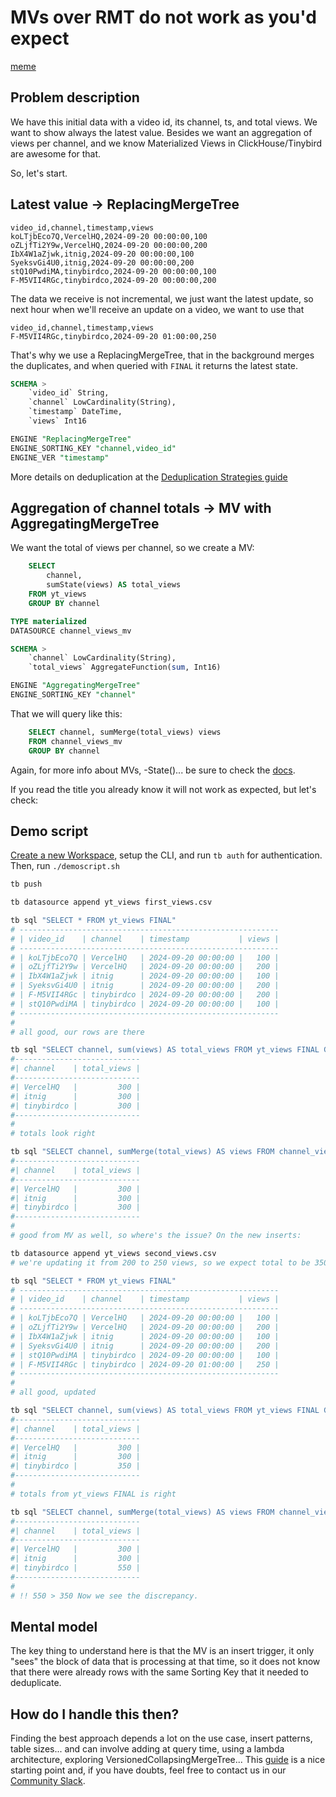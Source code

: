 # MVs over RMT do not work as you'd expect

[meme](https://imgflip.com/i/943xux)

## Problem description

We have this initial data with a video id, its channel, ts, and total views. We want to show always the latest value.
Besides we want an aggregation of views per channel, and we know Materialized Views in ClickHouse/Tinybird are awesome for that.

So, let's start.

## Latest value -> ReplacingMergeTree

```csv
video_id,channel,timestamp,views
koLTjbEco7Q,VercelHQ,2024-09-20 00:00:00,100
oZLjfTi2Y9w,VercelHQ,2024-09-20 00:00:00,200
IbX4W1aZjwk,itnig,2024-09-20 00:00:00,100
SyeksvGi4U0,itnig,2024-09-20 00:00:00,200
stQ10PwdiMA,tinybirdco,2024-09-20 00:00:00,100
F-M5VII4RGc,tinybirdco,2024-09-20 00:00:00,200
```

The data we receive is not incremental, we just want the latest update, so next hour when we'll receive an update on a video, we want to use that

```csv
video_id,channel,timestamp,views
F-M5VII4RGc,tinybirdco,2024-09-20 01:00:00,250
```

That's why we use a ReplacingMergeTree, that in the background merges the duplicates, and when queried with `FINAL` it returns the latest state.

```sql
SCHEMA >
    `video_id` String,
    `channel` LowCardinality(String),
    `timestamp` DateTime,
    `views` Int16

ENGINE "ReplacingMergeTree"
ENGINE_SORTING_KEY "channel,video_id"
ENGINE_VER "timestamp"
```

More details on deduplication at the [Deduplication Strategies guide](https://www.tinybird.co/docs/guides/querying-data/deduplication-strategies)

## Aggregation of channel totals -> MV with AggregatingMergeTree

We want the total of views per channel, so we create a MV:

```sql
    SELECT
        channel,
        sumState(views) AS total_views
    FROM yt_views
    GROUP BY channel

TYPE materialized
DATASOURCE channel_views_mv
```

```sql
SCHEMA >
    `channel` LowCardinality(String),
    `total_views` AggregateFunction(sum, Int16)

ENGINE "AggregatingMergeTree"
ENGINE_SORTING_KEY "channel"
```

That we will query like this:

```sql
    SELECT channel, sumMerge(total_views) views
    FROM channel_views_mv
    GROUP BY channel
```

Again, for more info about MVs, -State()... be sure to check the [docs](https://www.tinybird.co/docs/concepts/materialized-views).

If you read the title you already know it will not work as expected, but let's check:

## Demo script

[Create a new Workspace](https://app.tinybird.co/signup), setup the CLI, and run `tb auth` for authentication. Then, run `./demoscript.sh`

```bash
tb push

tb datasource append yt_views first_views.csv

tb sql "SELECT * FROM yt_views FINAL"
# ----------------------------------------------------------
# | video_id    | channel    | timestamp           | views |
# ----------------------------------------------------------
# | koLTjbEco7Q | VercelHQ   | 2024-09-20 00:00:00 |   100 |
# | oZLjfTi2Y9w | VercelHQ   | 2024-09-20 00:00:00 |   200 |
# | IbX4W1aZjwk | itnig      | 2024-09-20 00:00:00 |   100 |
# | SyeksvGi4U0 | itnig      | 2024-09-20 00:00:00 |   200 |
# | F-M5VII4RGc | tinybirdco | 2024-09-20 00:00:00 |   200 |
# | stQ10PwdiMA | tinybirdco | 2024-09-20 00:00:00 |   100 |
# ----------------------------------------------------------
#
# all good, our rows are there

tb sql "SELECT channel, sum(views) AS total_views FROM yt_views FINAL GROUP BY channel ORDER BY channel"
#----------------------------
#| channel    | total_views |
#----------------------------
#| VercelHQ   |         300 |
#| itnig      |         300 |
#| tinybirdco |         300 |
#----------------------------
#
# totals look right

tb sql "SELECT channel, sumMerge(total_views) AS views FROM channel_views_mv GROUP BY channel ORDER BY channel"
#----------------------------
#| channel    | total_views |
#----------------------------
#| VercelHQ   |         300 |
#| itnig      |         300 |
#| tinybirdco |         300 |
#----------------------------
#
# good from MV as well, so where's the issue? On the new inserts:

tb datasource append yt_views second_views.csv
# we're updating it from 200 to 250 views, so we expect total to be 350 for tinybirdco channel

tb sql "SELECT * FROM yt_views FINAL"
# ----------------------------------------------------------
# | video_id    | channel    | timestamp           | views |
# ----------------------------------------------------------
# | koLTjbEco7Q | VercelHQ   | 2024-09-20 00:00:00 |   100 |
# | oZLjfTi2Y9w | VercelHQ   | 2024-09-20 00:00:00 |   200 |
# | IbX4W1aZjwk | itnig      | 2024-09-20 00:00:00 |   100 |
# | SyeksvGi4U0 | itnig      | 2024-09-20 00:00:00 |   200 |
# | stQ10PwdiMA | tinybirdco | 2024-09-20 00:00:00 |   100 |
# | F-M5VII4RGc | tinybirdco | 2024-09-20 01:00:00 |   250 |
# ----------------------------------------------------------
#
# all good, updated

tb sql "SELECT channel, sum(views) AS total_views FROM yt_views FINAL GROUP BY channel ORDER BY channel"
#----------------------------
#| channel    | total_views |
#----------------------------
#| VercelHQ   |         300 |
#| itnig      |         300 |
#| tinybirdco |         350 |
#----------------------------
#
# totals from yt_views FINAL is right

tb sql "SELECT channel, sumMerge(total_views) AS views FROM channel_views_mv GROUP BY channel ORDER BY channel"
#----------------------------
#| channel    | total_views |
#----------------------------
#| VercelHQ   |         300 |
#| itnig      |         300 |
#| tinybirdco |         550 |
#----------------------------
#
# !! 550 > 350 Now we see the discrepancy.
```

## Mental model

The key thing to understand here is that the MV is an insert trigger, it only "sees" the block of data that is processing at that time, so it does not know that there were already rows with the same Sorting Key that it needed to deduplicate.

## How do I handle this then?

Finding the best approach depends a lot on the use case, insert patterns, table sizes... and can involve adding at query time, using a lambda architecture, exploring VersionedCollapsingMergeTree... This [guide](https://www.tinybird.co/docs/guides/querying-data/lambda-architecture) is a nice starting point and, if you have doubts, feel free to contact us in our [Community Slack](https://www.tinybird.co/docs/community).
